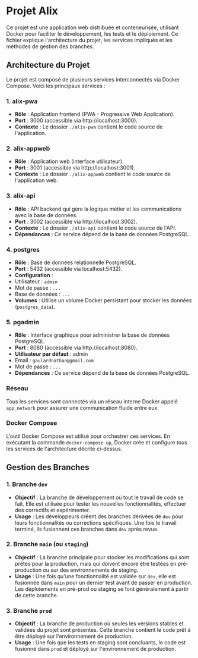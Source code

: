 # Projet Alix

Ce projet est une application web distribuée et conteneurisée, utilisant Docker pour faciliter le développement, les tests et le déploiement. Ce fichier explique l'architecture du projet, les services impliqués et les méthodes de gestion des branches.

## Architecture du Projet

Le projet est composé de plusieurs services interconnectés via Docker Compose. Voici les principaux services :

### 1. **alix-pwa**

- **Rôle** : Application frontend (PWA - Progressive Web Application).
- **Port** : 3000 (accessible via http://localhost:3000).
- **Contexte** : Le dossier `./alix-pwa` contient le code source de l'application.

### 2. **alix-appweb**

- **Rôle** : Application web (interface utilisateur).
- **Port** : 3001 (accessible via http://localhost:3001).
- **Contexte** : Le dossier `./alix-appweb` contient le code source de l'application web.

### 3. **alix-api**

- **Rôle** : API backend qui gère la logique métier et les communications avec la base de données.
- **Port** : 3002 (accessible via http://localhost:3002).
- **Contexte** : Le dossier `./alix-api` contient le code source de l'API.
- **Dépendances** : Ce service dépend de la base de données PostgreSQL.

### 4. **postgres**

- **Rôle** : Base de données relationnelle PostgreSQL.
- **Port** : 5432 (accessible via localhost:5432).
- **Configuration** :
- Utilisateur : `admin`
- Mot de passe : `...`
- Base de données : `...`
- **Volumes** : Utilise un volume Docker persistant pour stocker les données (`postgres_data`).

### 5. **pgadmin**

- **Rôle** : Interface graphique pour administrer la base de données PostgreSQL.
- **Port** : 8080 (accessible via http://localhost:8080).
- **Utilisateur par défaut** : admin
- Email : `gaulardnathan@gmail.com`
- Mot de passe : `...`
- **Dépendances** : Ce service dépend de la base de données PostgreSQL.

### Réseau

Tous les services sont connectés via un réseau interne Docker appelé `app_network` pour assurer une communication fluide entre eux.

### Docker Compose

L’outil Docker Compose est utilisé pour orchestrer ces services. En exécutant la commande `docker-compose up`, Docker crée et configure tous les services de l'architecture décrite ci-dessus.

## Gestion des Branches

### 1. **Branche `dev`**

- **Objectif** : La branche de développement où tout le travail de code se fait. Elle est utilisée pour tester les nouvelles fonctionnalités, effectuer des correctifs et expérimenter.
- **Usage** : Les développeurs créent des branches dérivées de `dev` pour leurs fonctionnalités ou corrections spécifiques. Une fois le travail terminé, ils fusionnent ces branches dans `dev` après revue.

### 2. **Branche `main` (ou `staging`)**

- **Objectif** : La branche principale pour stocker les modifications qui sont prêtes pour la production, mais qui doivent encore être testées en pré-production ou sur des environnements de staging.
- **Usage** : Une fois qu'une fonctionnalité est validée sur `dev`, elle est fusionnée dans `main` pour un dernier test avant de passer en production. Les déploiements en pré-prod ou staging se font généralement à partir de cette branche.

### 3. **Branche `prod`**

- **Objectif** : La branche de production où seules les versions stables et validées du projet sont présentes. Cette branche contient le code prêt à être déployé sur l'environnement de production.
- **Usage** : Une fois que les tests en staging sont concluants, le code est fusionné dans `prod` et déployé sur l'environnement de production.
